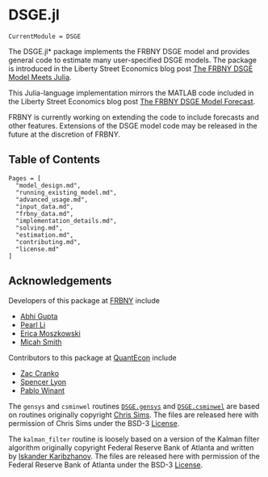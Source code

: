 # DSGE.jl

```@meta
CurrentModule = DSGE
```

The DSGE.jl* package implements the FRBNY DSGE model and provides
general code to estimate many user-specified DSGE models. The package is introduced in the Liberty Street Economics blog post [The FRBNY
DSGE Model Meets Julia](http://libertystreeteconomics.newyorkfed.org/2015/12/the-frbny-dsge-model-meets-julia.html).

This Julia-language implementation mirrors the MATLAB code
included in the Liberty Street Economics blog post
[The FRBNY DSGE Model Forecast](http://libertystreeteconomics.newyorkfed.org/2015/05/the-frbny-dsge-model-forecast-april-2015.html).

FRBNY is currently working on extending the code to include forecasts and other features. Extensions of the DSGE model code may be released in the future at the discretion of FRBNY.

## Table of Contents

```@contents
Pages = [
  "model_design.md",
  "running_existing_model.md",
  "advanced_usage.md",
  "input_data.md",
  "frbny_data.md",
  "implementation_details.md",
  "solving.md",
  "estimation.md",
  "contributing.md",
  "license.md"
]
```

## Acknowledgements
Developers of this package at [FRBNY](https://www.newyorkfed.org/research) include

* [Abhi Gupta](https://github.com/abhig94)
* [Pearl Li](https://github.com/pearlzli)
* [Erica Moszkowski](https://github.com/emoszkowski)
* [Micah Smith](https://github.com/micahjsmith)

Contributors to this package at [QuantEcon](http://quantecon.org) include

* [Zac Cranko](https://github.com/ZacCranko)
* [Spencer Lyon](https://github.com/spencerlyon2)
* [Pablo Winant](http://www.mosphere.fr/)

The `gensys` and `csminwel` routines [`DSGE.gensys`](@ref) and
[`DSGE.csminwel`](@ref) are based on routines originally
copyright [Chris Sims](http://www.princeton.edu/~sims). The files are released
here with permission of Chris Sims under the BSD-3 [License](@ref).

The `kalman_filter` routine is loosely based on a version of the
Kalman filter algorithm originally copyright Federal Reserve Bank of Atlanta
and written by [Iskander Karibzhanov](http://karibzhanov.com). The files are
released here with permission of the Federal Reserve Bank of Atlanta under the
BSD-3 [License](@ref).
